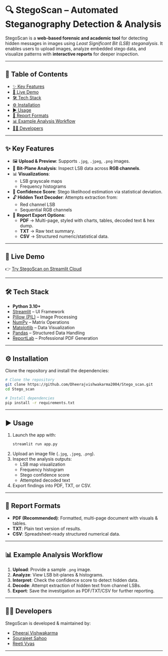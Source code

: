# 🔍 StegoScan – Automated Steganography Detection & Analysis

StegoScan is a **web-based forensic and academic tool** for detecting hidden messages in images using *Least Significant Bit (LSB) steganalysis*.
It enables users to upload images, analyze embedded stego data, and visualize patterns with **interactive reports** for deeper inspection.

---

## 📖 Table of Contents
- [✨ Key Features](#-key-features)
- [🚀 Live Demo](#-live-demo)
- [🛠 Tech Stack](#-tech-stack)
- [⚙️ Installation](#️-installation)
- [▶️ Usage](#️-usage)
- [📄 Report Formats](#-report-formats)
- [📊 Example Analysis Workflow](#-example-analysis-workflow)
- [👨‍💻 Developers](#-developers)

---

## ✨ Key Features

- 🖼 **Upload & Preview**: Supports `.jpg`, `.jpeg`, `.png` images.
- 🔬 **Bit-Plane Analysis**: Inspect LSB data across **RGB channels**.
- 📊 **Visualizations**:
    - LSB grayscale maps
    - Frequency histograms
- 🧠 **Confidence Score**: Stego likelihood estimation via statistical deviation.
- 🔓 **Hidden Text Decoder**: Attempts extraction from:
    - Red channel LSB
    - Sequential RGB channels
- 📄 **Report Export Options**:
    - **PDF** → Multi-page, styled with charts, tables, decoded text & hex dump.
    - **TXT** → Raw text summary.
    - **CSV** → Structured numeric/statistical data.

---

## 🚀 Live Demo

👉 [Try StegoScan on Streamlit Cloud](https://stegoscan.streamlit.app)

---

## 🛠 Tech Stack

- **Python 3.10+**
- [Streamlit](https://streamlit.io/) – UI Framework
- [Pillow (PIL)](https://python-pillow.org/) – Image Processing
- [NumPy](https://numpy.org/) – Matrix Operations
- [Matplotlib](https://matplotlib.org/) – Data Visualization
- [Pandas](https://pandas.pydata.org/) – Structured Data Handling
- [ReportLab](https://www.reportlab.com/) – Professional PDF Generation

---

## ⚙️ Installation

Clone the repository and install the dependencies:

```bash
# Clone the repository
git clone https://github.com/Dheerajvishwakarma2004/Stego_scan.git
cd Stego_scan

# Install dependencies
pip install -r requirements.txt
````

-----

## ▶️ Usage

1.  Launch the app with:
    ```bash
    streamlit run app.py
    ```
2.  Upload an image file (`.jpg`, `.jpeg`, `.png`).
3.  Inspect the analysis outputs:
      * LSB map visualization
      * Frequency histogram
      * Stego confidence score
      * Attempted decoded text
4.  Export findings into PDF, TXT, or CSV.

-----

## 📄 Report Formats

  * **PDF (Recommended)**: Formatted, multi-page document with visuals & tables.
  * **TXT**: Plain text version of results.
  * **CSV**: Spreadsheet-ready structured numerical data.

-----

## 📊 Example Analysis Workflow

1.  **Upload**: Provide a sample `.png` image.
2.  **Analyze**: View LSB bit-planes & histograms.
3.  **Interpret**: Check the confidence score to detect hidden data.
4.  **Decode**: Attempt extraction of hidden text from channel LSBs.
5.  **Export**: Save the investigation as PDF/TXT/CSV for further reporting.

-----

## 👨‍💻 Developers

StegoScan is developed & maintained by:

  * [Dheeraj Vishwakarma](https://github.com/Dheerajvishwakarma2004)
  * [Sourajeet Sahoo](https://github.com/SourajeetOfficial)
  * [Reeti Vyas](https://github.com/reetivyas)

-----
